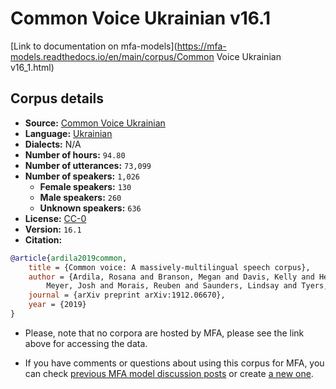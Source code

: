 # Common Voice Ukrainian v16.1

[Link to documentation on mfa-models](https://mfa-models.readthedocs.io/en/main/corpus/Common Voice Ukrainian v16_1.html)

## Corpus details

- **Source:** [Common Voice Ukrainian](https://voice.mozilla.org/en/datasets)
- **Language:** [Ukrainian](https://en.wikipedia.org/wiki/Ukrainian_language)
- **Dialects:** N/A
- **Number of hours:** `94.80`
- **Number of utterances:** `73,099`
- **Number of speakers:** `1,026`
  - **Female speakers:** `130`
  - **Male speakers:** `260`
  - **Unknown speakers:** `636`
- **License:** [CC-0](https://creativecommons.org/publicdomain/zero/1.0/)
- **Version:** `16.1`
- **Citation:**
```bibtex
@article{ardila2019common,
	title = {Common voice: A massively-multilingual speech corpus},
	author = {Ardila, Rosana and Branson, Megan and Davis, Kelly and Henretty, Michael and Kohler, Michael and
		Meyer, Josh and Morais, Reuben and Saunders, Lindsay and Tyers, Francis M and Weber, Gregor},
	journal = {arXiv preprint arXiv:1912.06670},
	year = {2019}
}
```

- Please, note that no corpora are hosted by MFA, please see the link above for accessing the data.

- If you have comments or questions about using this corpus for MFA, you can check [previous MFA model discussion posts](https://github.com/MontrealCorpusTools/mfa-models/discussions?discussions_q=Common+Voice+Ukrainian+v16.1) or create [a new one](https://github.com/MontrealCorpusTools/mfa-models/discussions/new).
